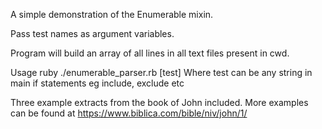 A simple demonstration of the Enumerable mixin.

Pass test names as argument variables.

Program will build an array of all lines in all text files present in cwd.

Usage ruby ./enumerable_parser.rb [test]
Where test can be any string in main if statements eg include, exclude etc

Three example extracts from the book of John included. 
More examples can be found at https://www.biblica.com/bible/niv/john/1/
